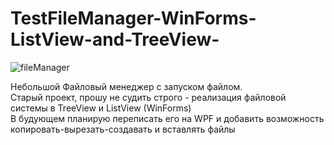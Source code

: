 # TestFileManager-WinForms-ListView-and-TreeView-  
![fileManager](https://user-images.githubusercontent.com/69421015/170350977-d6967b02-bf3f-4733-98a0-c7ec2deb1bb6.jpg)  

Небольшой Файловый менеджер с запуском файлом.  
Старый проект, прошу не судить строго - реализация файловой системы в TreeView и ListView (WinForms)  
В будующем планирую переписать его на WPF и добавить возможность копировать-вырезать-создавать и вставлять файлы
